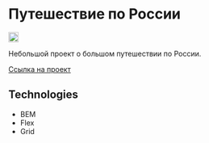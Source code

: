 # Путешествие по России 
<img src="https://i.imgur.com/I6dO1UX.png" height=20>

Небольшой проект о большом путешествии по России.

[Ссылка на проект](https://fl0ppat.github.io/russian-travel/)

## Technologies

- BEM
- Flex
- Grid
